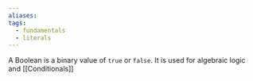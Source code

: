 ```yaml
---
aliases: 
tags:
  - fundamentals
  - literals
---
```


A Boolean is a binary value of `true` or `false`.  It is used for algebraic logic and [[Conditionals]]